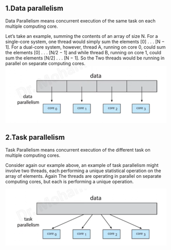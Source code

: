 ## 1.Data parallelism

Data Parallelism means concurrent execution of the same task on each multiple computing core.

Let’s take an example, summing the contents of an array of size N. For a single-core system, one thread would simply sum the elements [0] . . . [N − 1]. For a dual-core system, however, thread A, running on core 0, could sum the elements [0] . . . [N/2 − 1] and while thread B, running on core 1, could sum the elements [N/2] . . . [N − 1]. So the Two threads would be running in parallel on separate computing cores.
![screen](./images/3.1.png)
## 2.Task parallelism
Task Parallelism means concurrent execution of the different task on multiple computing cores.

Consider again our example above, an example of task parallelism might involve two threads, each performing a unique statistical operation on the array of elements. Again The threads are operating in parallel on separate computing cores, but each is performing a unique operation.

![screen](./images/3.2.png)

